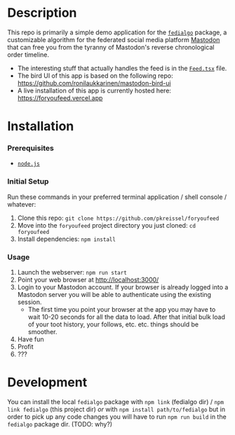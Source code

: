 # Description
This repo is primarily a simple demo application for the [`fedialgo`](https://github.com/pkreissel/fedialgo) package, a customizable algorithm for the federated social media platform [Mastodon](https://joinmastodon.org/) that can free you from the tyranny of Mastodon's reverse chronological order timeline.

* The interesting stuff that actually handles the feed is in the [`Feed.tsx`](src/pages/Feed.tsx) file.
* The bird UI of this app is based on the following repo: https://github.com/ronilaukkarinen/mastodon-bird-ui
* A live installation of this app is currently hosted here: https://foryoufeed.vercel.app

# Installation

### Prerequisites
* [`node.js`](https://nodejs.org/)

### Initial Setup
Run these commands in your preferred terminal application / shell console / whatever:
1. Clone this repo: `git clone https://github.com/pkreissel/foryoufeed`
1. Move into the `foryoufeed` project directory you just cloned: `cd foryoufeed`
1. Install dependencies: `npm install`

### Usage
1. Launch the webserver: `npm run start`
1. Point your web browser at [http://localhost:3000/](http://localhost:3000/)
1. Login to your Mastodon account. If your browser is already logged into a Mastodon server you will be able to authenticate using the existing session.
   * The first time you point your browser at the app you may have to wait 10-20 seconds for all the data to load. After that initial bulk load of your toot history, your follows, etc. etc. things should be smoother.
4. Have fun
5. Profit
6. ???


# Development
You can install the local `fedialgo` package with `npm link` (fedialgo dir) / `npm link fedialgo` (this project dir) _or_ with `npm install path/to/fedialgo` but in order to pick up any code changes you will have to run `npm run build` in the `fedialgo` package dir. (TODO: why?)
